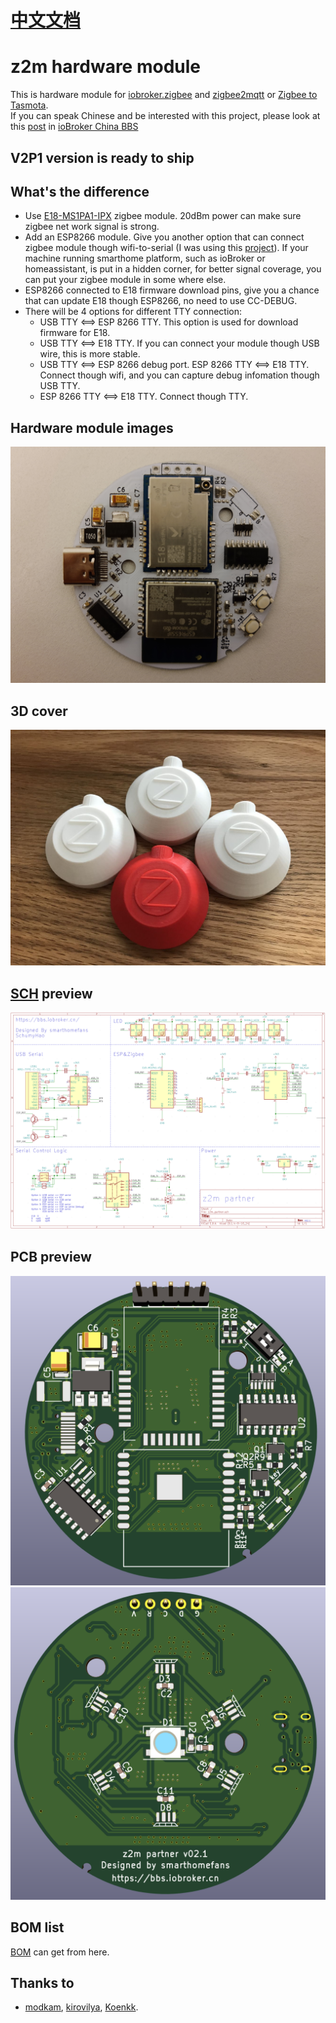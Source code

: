 # [中文文档](https://bbs.iobroker.cn/t/topic/882/33)

# z2m hardware module

This is hardware module for [iobroker.zigbee](https://github.com/ioBroker/ioBroker.zigbee) and [zigbee2mqtt](https://github.com/Koenkk/zigbee2mqtt) or [Zigbee to Tasmota](https://github.com/arendst/Tasmota/wiki/Zigbee).  
If you can speak Chinese and be interested with this project, please look at this [post](https://bbs.iobroker.cn/t/topic/882/33) in [ioBroker China BBS](https://bbs.iobroker.cn/)

## **V2P1 version is ready to ship**

## What's the difference

- Use [E18-MS1PA1-IPX](http://www.ebyte.com/en/product-view-news.aspx?id=123) zigbee module. 20dBm power can make sure zigbee net work signal is strong.
- Add an ESP8266 module. Give you another option that can connect zigbee module though wifi-to-serial (I was using this [project](https://github.com/smarthomefans/ESP32-Serial-Bridge)).
If your machine running smarthome platform, such as ioBroker or homeassistant, is put in a hidden corner, for better signal coverage, you can put your zigbee module in some where else.
- ESP8266 connected to E18 firmware download pins, give you a chance that can update E18 though ESP8266, no need to use CC-DEBUG.
- There will be 4 options for different TTY connection:
  - USB TTY <==> ESP 8266 TTY. This option is used for download firmware for E18.
  - USB TTY <==> E18 TTY. If you can connect your module though USB wire, this is more stable.
  - USB TTY <==> ESP 8266 debug port. ESP 8266 TTY <==> E18 TTY. Connect though wifi, and you can capture debug infomation though USB TTY.
  - ESP 8266 TTY <==> E18 TTY. Connect though TTY.

## Hardware module images

![top view](images/front_hw.jpeg)

## 3D cover

![cave](images/3Dfinal.jpg)

## [SCH](https://github.com/smarthomefans/z2m_partner/raw/master/project/z2m_partner.pdf) preview
![sch view](images/sch_v2p1.png)

## PCB preview

![top view](images/top_view.png)
![bottom view](images/bottom_view.png)

## BOM list
[BOM](https://github.com/smarthomefans/z2m_partner/blob/master/documents/bom.md) can get from here.

## Thanks to

- [modkam](https://modkam.ru/), [kirovilya](https://github.com/kirovilya), [Koenkk](https://github.com/Koenkk).
